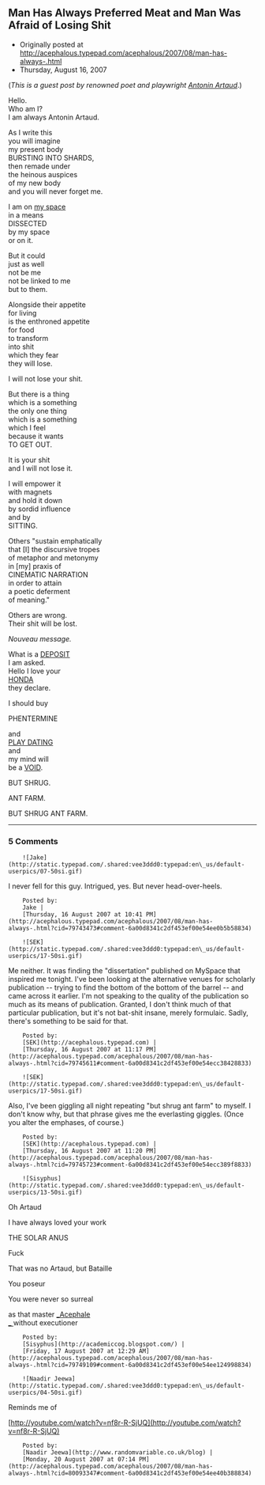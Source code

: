 ## Man Has Always Preferred Meat and Man Was Afraid of Losing Shit

 * Originally posted at http://acephalous.typepad.com/acephalous/2007/08/man-has-always-.html
 * Thursday, August 16, 2007



(_This is a guest post by renowned poet and playwright [Antonin Artaud](http://en.wikipedia.org/wiki/Antonin\_Artaud)_.)

Hello.    
Who am I?    
I am always Antonin Artaud.  

As I write this   
you will imagine   
my present body   
BURSTING INTO SHARDS,   
then remade under   
the heinous auspices   
of my new body   
and you will never forget me.  

I am on [my space](http://blog.myspace.com/index.cfm?fuseaction=blog.view&friendID=175883032&blogID=269574576)  
in a means  
DISSECTED  
by my space  
or on it.

But it could   
just as well  
not be me  
not be linked to me  
but to them.

Alongside their appetite  
for living  
is the enthroned appetite  
for food  
to transform   
into shit  
which they fear  
they will lose.

I will not lose your shit.

But there is a thing  
which is a something   
the only one thing  
which is a something  
which I feel  
because it wants  
TO GET OUT.

It is your shit   
and I will not lose it.

I will empower it  
with magnets  
and hold it down  
by sordid influence  
and by  
SITTING.

Others "sustain emphatically  
that [I] the discursive tropes   
of metaphor and metonymy  
in [my] praxis of  
CINEMATIC NARRATION  
in order to attain  
a poetic deferment  
of meaning."

Others are wrong.  
Their shit will be lost.

_Nouveau message._

What is a [DEPOSIT](http://antoninartaud.org/guestbook.mv?parm\_func=view)  
I am asked.  
Hello I love your  
[HONDA](http://antoninartaud.org/guestbook.mv?parm\_func=view)  
they declare.

I should buy   

PHENTERMINE
  
and   
[PLAY DATING](http://antoninartaud.org/guestbook.mv?parm\_func=view)  
and   
my mind will  
be a [VOID](http://antoninartaud.org/guestbook.mv?parm\_func=view).

BUT SHRUG.

ANT FARM.

BUT SHRUG ANT FARM.

		

* * *

### 5 Comments 

		

                
[]()

	

		![Jake](http://static.typepad.com/.shared:vee3ddd0:typepad:en\_us/default-userpics/07-50si.gif)
	

	

		

I never fell for this guy. Intrigued, yes. But never head-over-heels. 

	

		Posted by:
		Jake |
		[Thursday, 16 August 2007 at 10:41 PM](http://acephalous.typepad.com/acephalous/2007/08/man-has-always-.html?cid=79743473#comment-6a00d8341c2df453ef00e54ee0b5b58834)

[]()

	

		![SEK](http://static.typepad.com/.shared:vee3ddd0:typepad:en\_us/default-userpics/17-50si.gif)
	

	

		

Me neither.  It was finding the "dissertation" published on MySpace that inspired me tonight.  I've been looking at the alternative venues for scholarly publication -- trying to find the bottom of the bottom of the barrel -- and came across it earlier.  I'm not speaking to the quality of the publication so much as its means of publication.  Granted, I don't think much of that particular publication, but it's not bat-shit insane, merely formulaic.  Sadly, there's something to be said for that.

	

		Posted by:
		[SEK](http://acephalous.typepad.com) |
		[Thursday, 16 August 2007 at 11:17 PM](http://acephalous.typepad.com/acephalous/2007/08/man-has-always-.html?cid=79745611#comment-6a00d8341c2df453ef00e54ecc38428833)

[]()

	

		![SEK](http://static.typepad.com/.shared:vee3ddd0:typepad:en\_us/default-userpics/17-50si.gif)
	

	

		

Also, I've been giggling all night repeating "but shrug ant farm" to myself.  I don't know why, but that phrase gives me the everlasting giggles.  (Once you alter the emphases, of course.)

	

		Posted by:
		[SEK](http://acephalous.typepad.com) |
		[Thursday, 16 August 2007 at 11:20 PM](http://acephalous.typepad.com/acephalous/2007/08/man-has-always-.html?cid=79745723#comment-6a00d8341c2df453ef00e54ecc389f8833)

[]()

	

		![Sisyphus](http://static.typepad.com/.shared:vee3ddd0:typepad:en\_us/default-userpics/13-50si.gif)
	

	

		

Oh Artaud  

I have always loved your work  

THE SOLAR ANUS   

Fuck  

That was no Artaud, but Bataille  

You poseur  

You were never so surreal  

as that master [_Acephale  
_ ](http://en.wikipedia.org/wiki/Ac%!C(MISSING)3%!A(MISSING)9phale) without executioner

	

		Posted by:
		[Sisyphus](http://academiccog.blogspot.com/) |
		[Friday, 17 August 2007 at 12:29 AM](http://acephalous.typepad.com/acephalous/2007/08/man-has-always-.html?cid=79749109#comment-6a00d8341c2df453ef00e54ee124998834)

[]()

	

		![Naadir Jeewa](http://static.typepad.com/.shared:vee3ddd0:typepad:en\_us/default-userpics/04-50si.gif)
	

	

		

Reminds me of  

[http://youtube.com/watch?v=nf8r-R-SjUQ](http://youtube.com/watch?v=nf8r-R-SjUQ)

	

		Posted by:
		[Naadir Jeewa](http://www.randomvariable.co.uk/blog) |
		[Monday, 20 August 2007 at 07:14 PM](http://acephalous.typepad.com/acephalous/2007/08/man-has-always-.html?cid=80093347#comment-6a00d8341c2df453ef00e54ee40b388834)

		

        